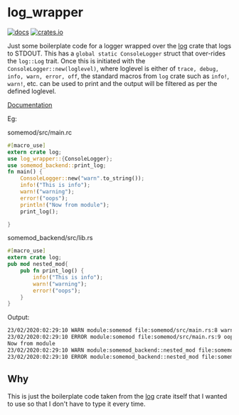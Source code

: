 # log_wrapper

[![docs](https://docs.rs/log_wrapper/badge.svg)](https://docs.rs/log_wrapper)
[![crates.io](https://img.shields.io/crates/v/log_wrapper.svg)](https://crates.io/crates/log_wrapper)

Just some boilerplate code for a logger wrapped over the [log](https://docs.rs/log/0.4.10/log/) crate that logs to STDOUT. This has a `global static ConsoleLogger` struct that over-rides the `log::Log` trait. Once this is initiated with the `ConsoleLogger::new(loglevel)`, where loglevel is either of `trace, debug, info, warn, error, off`, the standard macros from `log` crate such as `info!`, `warn!`, etc. can be used to print and the output will be filtered as per the defined loglevel.

[Documentation](https://docs.rs/log_wrapper)

Eg:

somemod/src/main.rc

```rust
#[macro_use]
extern crate log;
use log_wrapper::{ConsoleLogger};
use somemod_backend::print_log;
fn main() {
    ConsoleLogger::new("warn".to_string());
    info!("This is info");
    warn!("warning");
    error!("oops");
    println!("Now from module");
    print_log();

}
```

somemod_backend/src/lib.rs

```rust
#[macro_use]
extern crate log;
pub mod nested_mod{
    pub fn print_log() {
        info!("This is info");
        warn!("warning");
        error!("oops");
    }
}
```

Output:

```bash
23/02/2020:02:29:10 WARN module:somemod file:somemod/src/main.rs:8 warning
23/02/2020:02:29:10 ERROR module:somemod file:somemod/src/main.rs:9 oops
Now from module
23/02/2020:02:29:10 WARN module:somemod_backend::nested_mod file:somemod_backend/src/lib.rs:6 warning
23/02/2020:02:29:10 ERROR module:somemod_backend::nested_mod file:somemod_backend/src/lib.rs:7 oops
```

## Why

This is just the boilerplate code taken from the [log](https://docs.rs/log/0.4.10/log/) crate itself that I wanted to use so that I don't have to type it every time.
